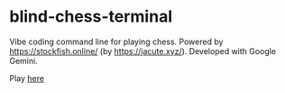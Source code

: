 # blind-chess-terminal

Vibe coding command line for playing chess. Powered by https://stockfish.online/ (by https://jacute.xyz/). Developed with Google Gemini.

Play [here](https://andersonfaller.github.io/blind-chess-terminal/)
